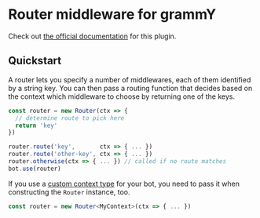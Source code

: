 # Router middleware for grammY

Check out [the official documentation](https://grammy.dev/plugins/router.html) for this plugin.

## Quickstart

A router lets you specify a number of middlewares, each of them identified by a string key. You can then pass a routing function that decides based on the context which middleware to choose by returning one of the keys.

```ts
const router = new Router(ctx => {
  // determine route to pick here
  return 'key'
})

router.route('key',       ctx => { ... })
router.route('other-key', ctx => { ... })
router.otherwise(ctx => { ... }) // called if no route matches
bot.use(router)
```

If you use a [custom context type](https://grammy.dev/guide/context.html#customizing-the-context-object) for your bot, you need to pass it when constructing the `Router` instance, too.

```ts
const router = new Router<MyContext>(ctx => { ... })
```
